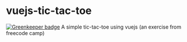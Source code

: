 # vuejs-tic-tac-toe

[![Greenkeeper badge](https://badges.greenkeeper.io/mubaidr/vuejs-tic-tac-toe.svg)](https://greenkeeper.io/)
A simple tic-tac-toe using vuejs (an exercise from freecode camp)
